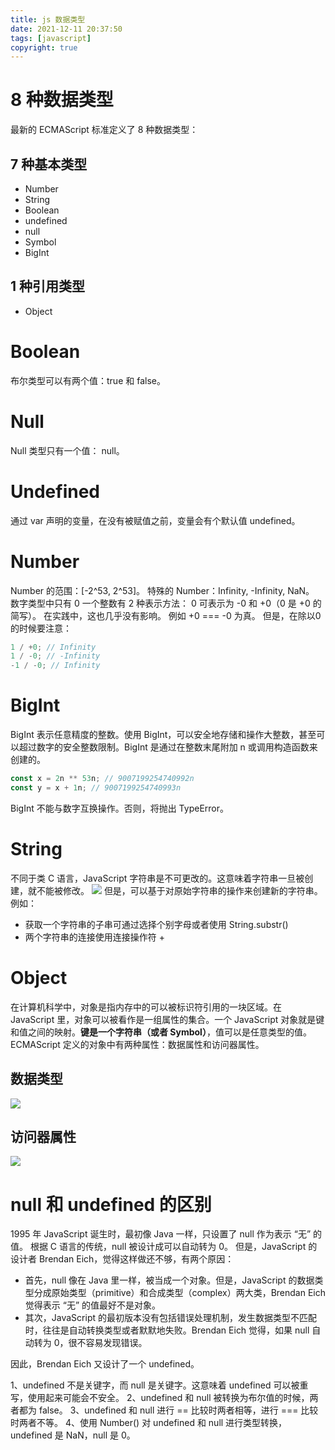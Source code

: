 ```yaml
---
title: js 数据类型
date: 2021-12-11 20:37:50
tags: [javascript]
copyright: true
---
```

# 8 种数据类型
最新的 ECMAScript 标准定义了 8 种数据类型：
## 7 种基本类型
- Number
- String
- Boolean
- undefined
- null
- Symbol
- BigInt

## 1 种引用类型
- Object

# Boolean
布尔类型可以有两个值：true 和 false。

# Null
Null 类型只有一个值： null。

# Undefined
通过 var 声明的变量，在没有被赋值之前，变量会有个默认值 undefined。

# Number
Number 的范围：[-2^53, 2^53]。
特殊的 Number：Infinity, -Infinity, NaN。
数字类型中只有 0 一个整数有 2 种表示方法： 0 可表示为 -0 和 +0（0 是 +0 的简写）。 在实践中，这也几乎没有影响。 例如 +0 === -0 为真。 但是，在除以0的时候要注意：
```js
1 / +0; // Infinity
1 / -0; // -Infinity
-1 / -0; // Infinity
```

# BigInt
BigInt 表示任意精度的整数。使用 BigInt，可以安全地存储和操作大整数，甚至可以超过数字的安全整数限制。BigInt 是通过在整数末尾附加 n 或调用构造函数来创建的。
```js
const x = 2n ** 53n; // 9007199254740992n
const y = x + 1n; // 9007199254740993n
```
BigInt 不能与数字互换操作。否则，将抛出 TypeError。

# String
不同于类 C 语言，JavaScript 字符串是不可更改的。这意味着字符串一旦被创建，就不能被修改。
![](https://cdn.jsdelivr.net/gh/Flower-F/picture@main/img/205644.jpg)
但是，可以基于对原始字符串的操作来创建新的字符串。例如：
- 获取一个字符串的子串可通过选择个别字母或者使用 String.substr()
- 两个字符串的连接使用连接操作符 +

# Object
在计算机科学中，对象是指内存中的可以被标识符引用的一块区域。在 JavaScript 里，对象可以被看作是一组属性的集合。一个 JavaScript 对象就是键和值之间的映射。**键是一个字符串（或者 Symbol）**，值可以是任意类型的值。
ECMAScript 定义的对象中有两种属性：数据属性和访问器属性。
## 数据类型
![](https://cdn.jsdelivr.net/gh/Flower-F/picture@main/img/205941.jpg)
## 访问器属性
![](https://cdn.jsdelivr.net/gh/Flower-F/picture@main/img/210049.jpg)

# null 和 undefined 的区别
1995 年 JavaScript 诞生时，最初像 Java 一样，只设置了 null 作为表示 “无” 的值。
根据 C 语言的传统，null 被设计成可以自动转为 0。
但是，JavaScript 的设计者 Brendan Eich，觉得这样做还不够，有两个原因：
- 首先，null 像在 Java 里一样，被当成一个对象。但是，JavaScript 的数据类型分成原始类型（primitive）和合成类型（complex）两大类，Brendan Eich 觉得表示 “无” 的值最好不是对象。
- 其次，JavaScript 的最初版本没有包括错误处理机制，发生数据类型不匹配时，往往是自动转换类型或者默默地失败。Brendan Eich 觉得，如果 null 自动转为 0，很不容易发现错误。

因此，Brendan Eich 又设计了一个 undefined。

1、undefined 不是关键字，而 null 是关键字。这意味着 undefined 可以被重写，使用起来可能会不安全。
2、undefined 和 null 被转换为布尔值的时候，两者都为 false。
3、undefined 和 null 进行 == 比较时两者相等，进行 === 比较时两者不等。
4、使用 Number() 对 undefined 和 null 进行类型转换，undefined 是 NaN，null 是 0。